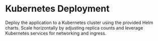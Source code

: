 # Kubernetes Deployment

Deploy the application to a Kubernetes cluster using the provided Helm charts.
Scale horizontally by adjusting replica counts and leverage Kubernetes services
for networking and ingress.

